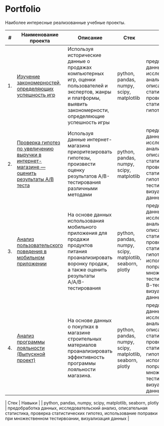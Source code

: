 # Portfolio

Наиболее интересные реализованные учебные проекты.

| #    | Наименование проекта | Описание | Стек | Навыки |
| - | - | - | - | - |
| 1. | [Изучение закономерностей, определяющих успешность игр](games) |Используя исторические данные о продажах компьютерных игр, оценки пользователей и экспертов, жанры и платформы, выявить закономерности, определяющие успешность игры | python, pandas, numpy, scipy, matplotlib| предобработка данных, исследовательский анализ, описательная статистика, проверка статистических гипотез |
| 2. | [Проверка гипотез по увеличению выручки в интернет-магазине — оценить результаты A/B теста](busness_solutions) |Используя данные интернет-магазина приоритезировать гипотезы, произвести оценку результатов A/B-тестирования различными методами| python, pandas, numpy, scipy, matplotlib | предобработка данных, исследовательский анализ, описательная статистика, проверка статистических гипотез, А/В-тестирование, визуализация данных |
| 3. | [Анализ пользовательского поведения в мобильном приложении](AB_testing_on_mobil_app) | На основе данных использования мобильного приложения для продажи продуктов питания проанализировать воронку продаж, а также оценить результаты A/A/B-тестирования | python, pandas, numpy, scipy, matplotlib, seaborn, plotly | предобработка данных, исследовательский анализ, описательная статистика, проверка статистических гипотез, использование поправки при множественном тестирвоании, А/В-тестирование, визуализация данных |
| 4. | [Анализ программы лояльности (Выпускной проект)](retail) | На основе данных о покупках в магазине строительных материалов проанализировать эффективность программы лояльности магазина. | python, pandas, numpy, scipy, matplotlib, seaborn, plotly | предобработка данных, исследовательский анализ, описательная статистика, проверка статистических гипотез, использование поправки при множественном тестирвоании, визуализация данных |


| Стек | Навыки |
| python, pandas, numpy, scipy, matplotlib, seaborn, plotly | предобработка данных, исследовательский анализ, описательная статистика, проверка статистических гипотез, использование поправки при множественном тестирвоании, визуализация данных |
 
